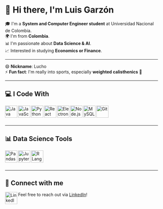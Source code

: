 # 👋 Hi there, I'm Luis Garzón

🎓 I'm a **System and Computer Engineer student** at Universidad Nacional de Colombia.  
🌍 I'm from **Colombia**.  
📊 I'm passionate about **Data Science & AI**.    
📈 Interested in studying **Economics or Finance**.  

---

😄 **Nickname**: Lucho  
⚡ **Fun fact**: I'm really into sports, especially **weighted calisthenics** 💪

---

## 💻 I Code With

<a href="https://www.java.com/" target="_blank">
  <img align="left" title="Java" alt="Java" width="40px" src="https://cdn.jsdelivr.net/gh/devicons/devicon/icons/java/java-original.svg" />
</a>
<a href="https://developer.mozilla.org/en-US/docs/Web/JavaScript" target="_blank">
  <img align="left" title="JavaScript" alt="JavaScript" width="40px" src="https://cdn.jsdelivr.net/gh/devicons/devicon/icons/javascript/javascript-original.svg" />
</a>
<a href="https://www.python.org/" target="_blank">
  <img align="left" title="Python" alt="Python" width="40px" src="https://cdn.jsdelivr.net/gh/devicons/devicon/icons/python/python-original.svg" />
</a>
<a href="https://react.dev/" target="_blank">
  <img align="left" title="React" alt="React" width="40px" src="https://cdn.jsdelivr.net/gh/devicons/devicon/icons/react/react-original.svg" />
</a>
<a href="https://www.electronjs.org/" target="_blank">
  <img align="left" title="Electron" alt="Electron" width="40px" src="https://cdn.jsdelivr.net/gh/devicons/devicon/icons/electron/electron-original.svg" />
</a>
<a href="https://nodejs.org/" target="_blank">
  <img align="left" title="Node.js" alt="Node.js" width="40px" src="https://cdn.jsdelivr.net/gh/devicons/devicon/icons/nodejs/nodejs-original.svg" />
</a>
<a href="https://www.mysql.com/" target="_blank">
  <img align="left" title="MySQL" alt="MySQL" width="40px" src="https://cdn.jsdelivr.net/gh/devicons/devicon/icons/mysql/mysql-original.svg" />
</a>
<a href="https://git-scm.com/" target="_blank">
  <img align="left" title="Git" alt="Git" width="40px" src="https://cdn.jsdelivr.net/gh/devicons/devicon/icons/git/git-original.svg" />
</a>

<br/><br/><br/>

---

## 📊 Data Science Tools

<a href="https://pandas.pydata.org/" target="_blank">
  <img align="left" title="Pandas" alt="Pandas" width="40px" src="https://cdn.jsdelivr.net/gh/devicons/devicon/icons/pandas/pandas-original.svg" />
</a>
<a href="https://jupyter.org/" target="_blank">
  <img align="left" title="Jupyter" alt="Jupyter" width="40px" src="https://cdn.jsdelivr.net/gh/devicons/devicon/icons/jupyter/jupyter-original.svg" />
</a>
<a href="https://www.r-project.org/" target="_blank">
  <img align="left" title="R" alt="R Language" width="40px" src="https://cdn.jsdelivr.net/gh/devicons/devicon/icons/r/r-original.svg" />
</a>


<br/><br/><br/>

---

## 🔗 Connect with me

<a href="https://www.linkedin.com/in/luis-dgm" target="_blank">
  <img align="left" alt="LinkedIn" title="LinkedIn" width="40px" src="https://cdn.jsdelivr.net/gh/devicons/devicon/icons/linkedin/linkedin-original.svg" />
</a>

<p>Feel free to reach out via <a href="https://www.linkedin.com/in/luis-dgm" target="_blank">LinkedIn</a>!</p>
